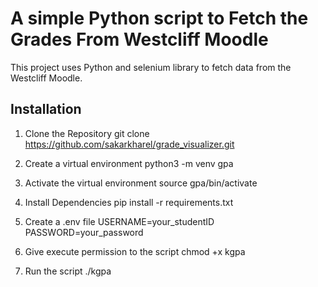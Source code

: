# A simple Python script to Fetch the Grades From Westcliff Moodle 

This project uses Python and selenium library to fetch data from the Westcliff Moodle. 

## Installation 

1. Clone the Repository
git clone https://github.com/sakarkharel/grade_visualizer.git

2. Create a virtual environment 
python3 -m venv gpa

3. Activate the virtual environment 
source gpa/bin/activate 

4. Install Dependencies 
pip install -r requirements.txt 

5. Create a .env file 
USERNAME=your_studentID
PASSWORD=your_password

6. Give execute permission to the script 
chmod +x kgpa 

7. Run the script 
./kgpa 






